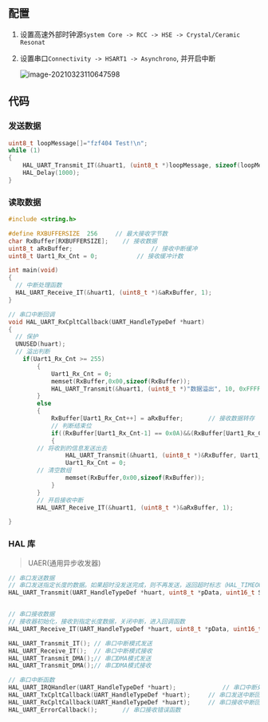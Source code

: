 <!--
title: 07-CubeMX串口通信
sort:
-->

## 配置

1. 设置高速外部时钟源`System Core -> RCC -> HSE -> Crystal/Ceramic Resonat`

2. 设置串口`Connectivity -> HSART1 -> Asynchrono`, 并开启中断

   ![image-20210323110647598](https://img-1257284600.cos.ap-beijing.myqcloud.com/2021/image-20210323110647598.png)

## 代码

### 发送数据

```c
uint8_t loopMessage[]="fzf404 Test!\n";
while (1)
{
	HAL_UART_Transmit_IT(&huart1, (uint8_t *)loopMessage, sizeof(loopMessage));
	HAL_Delay(1000);
}
```

### 读取数据

```c
#include <string.h>

#define RXBUFFERSIZE  256     // 最大接收字节数
char RxBuffer[RXBUFFERSIZE];	// 接收数据
uint8_t aRxBuffer;						// 接收中断缓冲
uint8_t Uart1_Rx_Cnt = 0;			// 接收缓冲计数

int main(void)
{
  // 中断处理函数
  HAL_UART_Receive_IT(&huart1, (uint8_t *)&aRxBuffer, 1);
}

// 串口中断回调
void HAL_UART_RxCpltCallback(UART_HandleTypeDef *huart)
{
  // 保护
  UNUSED(huart);
  // 溢出判断
	if(Uart1_Rx_Cnt >= 255)
		{
			Uart1_Rx_Cnt = 0;
			memset(RxBuffer,0x00,sizeof(RxBuffer));
			HAL_UART_Transmit(&huart1, (uint8_t *)"数据溢出", 10, 0xFFFF);
		}
		else
		{
			RxBuffer[Uart1_Rx_Cnt++] = aRxBuffer;		// 接收数据转存
			// 判断结束位
			if((RxBuffer[Uart1_Rx_Cnt-1] == 0x0A)&&(RxBuffer[Uart1_Rx_Cnt-2] == 0x0D))
			{
        // 将收到的信息发送出去
				HAL_UART_Transmit(&huart1, (uint8_t *)&RxBuffer, Uart1_Rx_Cnt, 0xFFFF);
				Uart1_Rx_Cnt = 0;
        // 清空数组
				memset(RxBuffer,0x00,sizeof(RxBuffer));
			}
		}
		// 开启接收中断
		HAL_UART_Receive_IT(&huart1, (uint8_t *)&aRxBuffer, 1);

}
```

### HAL 库

> UAER(通用异步收发器)

```c
// 串口发送数据
// 串口发送指定长度的数据。如果超时没发送完成，则不再发送，返回超时标志（HAL_TIMEOUT）。
HAL_UART_Transmit(UART_HandleTypeDef *huart, uint8_t *pData, uint16_t Size, uint32_t Timeout)


// 串口接收数据
// 接收器初始化，接收到指定长度数据，关闭中断，进入回调函数
HAL_UART_Receive_IT(UART_HandleTypeDef *huart, uint8_t *pData, uint16_t Size)

HAL_UART_Transmit_IT();	// 串口中断模式发送  
HAL_UART_Receive_IT();	// 串口中断模式接收
HAL_UART_Transmit_DMA();// 串口DMA模式发送
HAL_UART_Transmit_DMA();// 串口DMA模式接收

// 串口中断函数
HAL_UART_IRQHandler(UART_HandleTypeDef *huart);  			// 串口中断处理函数
HAL_UART_TxCpltCallback(UART_HandleTypeDef *huart);  	// 串口发送中断回调函数
HAL_UART_RxCpltCallback(UART_HandleTypeDef *huart);  	// 串口接收中断回调函数
HAL_UART_ErrorCallback();		// 串口接收错误函数
```
